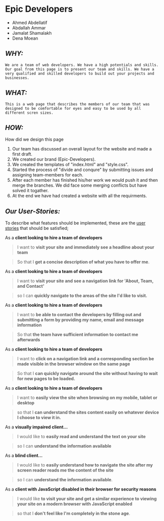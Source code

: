 # Epic Developers

- Ahmed Abdellatif
- Abdallah Ammar
- Jamalat Shamalakh
- Dena Moean

## _**WHY:**_
    We are a team of web developers. We have a high potentials and skills. Our goal from this page is to present our team and skills. We have a very qualified and skilled developers to build out your projects and businesses.

## _**WHAT:**_
    This is a web page that describes the members of our team that was designed to be comfortable for eyes and easy to be used by all different scren sizes.

## _**HOW:**_
How did we design this page
1. Our team has discussed an overall layout for the website and made a first draft.
2. We created our brand (Epic-Developers).
3. We created the templates of "index.html" and "style.css".
4. Started the process of "divide and conqure" by submitting issues and assigning team-members for each.
5. After each member has finished his/her work we would push it and then merge the branches. We did face some merging conflicts but have solved it togather.
6. At the end we have had created a website with all the requirments.

## _**Our User-Stories:**_
To describe what features should be implemented, these are the [user stories](https://en.wikipedia.org/wiki/User_story) that should be satisfied;

As a **client looking to hire a team of developers**

> I want to **visit your site and immediately see a headline about your team**

> So that I **get a concise description of what you have to offer me**.

As a **client looking to hire a team of developers**

> I want to **visit your site and see a navigation link for 'About, Team, and Contact'**

> so I can **quickly navigate to the areas of the site I'd like to visit.**

As a **client looking to hire a team of developers**

> I want to **be able to contact the developers by filling out and submitting a form by providing my name, email and message information**

> So that **the team have sufficient information to contact me afterwards**

As a **client looking to hire a team of developers**

> I want to **click on a navigation link and a corresponding section be made visible in the browser window on the same page**

> So that I **can quickly navigate around the site without having to wait for new pages to be loaded.**

As a **client looking to hire a team of developers**

> I want to **easily view the site when browsing on my mobile, tablet or desktop**

> so that I **can understand the sites content easily on whatever device I choose to view it in.**

As a **visually impaired client...**

> I would like to **easily read and understand the text on your site**

> so I can **understand the information available**

As a **blind client...**

> I would like to **easily understand how to navigate the site after my screen reader reads me the content of the site**

> so I can **understand the information available**.

As a **client with JavaScript disabled in their browser for security reasons**

> I would like **to visit your site and get a similar experience to viewing your site on a modern browser with JavaScript enabled**

> so that I **don't feel like I'm completely in the stone age**.